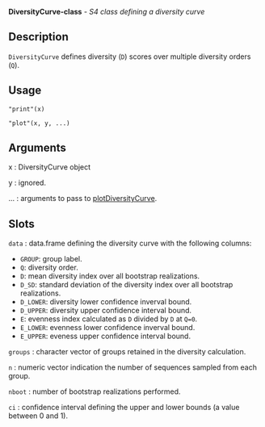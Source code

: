 **DiversityCurve-class** - *S4 class defining a diversity curve*

Description
--------------------

`DiversityCurve` defines diversity (<code class = 'eq'>D</code>) scores over multiple diversity 
orders (<code class = 'eq'>Q</code>).


Usage
--------------------
```
"print"(x)
```
```
"plot"(x, y, ...)
```

Arguments
-------------------

x
:   DiversityCurve object

y
:   ignored.

...
:   arguments to pass to [plotDiversityCurve](plotDiversityCurve.md).




Slots
-------------------



`data`
:   data.frame defining the diversity curve with the following columns:

+ `GROUP`:    group label.
+ `Q`:        diversity order.
+ `D`:        mean diversity index over all bootstrap 
realizations.
+ `D_SD`:     standard deviation of the diversity index 
over all bootstrap realizations.
+ `D_LOWER`:  diversity lower confidence inverval bound.
+ `D_UPPER`:  diversity upper confidence interval bound.
+ `E`:        evenness index calculated as `D` 
divided by `D` at `Q=0`.
+ `E_LOWER`:  evenness lower confidence inverval bound.
+ `E_UPPER`:  eveness upper confidence interval bound.


`groups`
:   character vector of groups retained in the diversity calculation.

`n`
:   numeric vector indication the number of sequences sampled from each group.

`nboot`
:   number of bootstrap realizations performed.

`ci`
:   confidence interval defining the upper and lower bounds 
(a value between 0 and 1).





